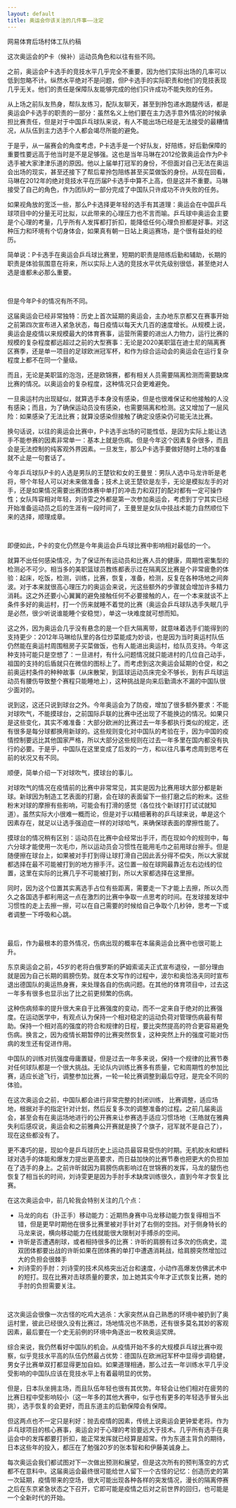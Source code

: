 ```yaml
---
layout: default
title: 奥运会你该关注的几件事——注定
---
```


网易体育后场村体工队约稿

这次奥运会的P卡（候补）运动员角色和以往有些不同。

之前，奥运会P卡选手的竞技水平几乎完全不重要，因为他们实际出场的几率可以低到忽略不计。纵然水平绝对不是问题，但P卡选手的实际职责和他们的竞技表现几乎无关。他们的责任是保障队友能够完成的他们只许成功不能失败的任务。

从上场之前队友热身，帮队友练习，配队友聊天，甚至到拎包递水跑腿传话，都是奥运会P卡选手的职责的一部分：虽然名义上他们要在主力选手意外情况的时候承担比赛责任，但是对于中国乒乓球队来说，有人不能出场已经是无法接受的最糟情况，从队伍到主力选手个人都会竭尽所能的避免。

于是乎，从一届赛会的角度考虑，P卡选手是一个好队友，好陪练，好后勤保障的重要性要远高于他当时是不是足够强。这也是当年马琳在2012伦敦奥运会作为P卡选手被大家津津乐道的原因。他以上届单打冠军的身份，不但面对自己无法在奥运会出场的现实，甚至还接下了帮后辈拎包陪练甚至买菜做饭的身份。从现在回看，马琳在2012年的绝对竞技水平在历届P卡选手中算不上高，但是这并不重要。马琳接受了自己的角色，作为团队的一部分完成了中国队只许成功不许失败的任务。

如果视角放的宽泛一些，那么P卡选择更年轻的选手有其道理：奥运会在中国乒乓球项目中的分量无可比拟，以此带来的心理压力也不言而喻。乒乓球中奥运会主要是个心理的考量，几乎所有人发挥都打折扣，能降低任何心理负担都是好事。对这种压力和环境有个切身体会，如果真有朝一日站上奥运赛场，是个很有益处的经历。

简单说：P卡选手在奥运会乒乓球比赛里，短期的职责是陪练后勤和辅助，长期的职责是体验氛围意在将来，所以实际上人选的竞技水平优先级别很低，甚至绝对人选是谁都未必那么重要。

</br>

但是今年P卡的情况有所不同。

这届奥运会已经非常独特：历史上首次延期的奥运会，主办地东京都又在赛事开始之前第四次宣布进入紧急状态，每日疫情以每天大几百的速度增长。从规模上说，奥运会是疫情以来规模最大的体育赛事，运营所需要的进出人力物力，运行比赛的规模的复杂程度都远超过之前的大型赛事：无论是2020美职篮在迪士尼的隔离赛区赛季，还是单一项目的足球欧洲冠军杯，和作为综合运动会的奥运会在运行复杂程度上都不在同一个量级。

而且，无论是美职篮的泡泡，还是欧锦赛，都有相关人员需要隔离检测而需要缺席比赛的情况。以奥运会的复杂程度，这种情况只会更难避免。

一旦奥运村内出现疑似，就算选手本身没有感染，但是也很难保证和他接触的人没有感染；而且，为了确保运动员没有感染，也需要隔离和检测。这又增加了一层风险：如果感染了无法比赛；就算没感染但接触了确定没感染仍可能无法比赛。

换句话说，以往的奥运会比赛中，P卡选手出场的可能性低，是因为实际上能让选手不能参赛的因素非常单一：基本上就是伤病。但是今年这个因素复杂很多，而且会是无法控制的纯客观外界因素。一旦发生，那么P卡选手要做好随时上场的准备就不止是一句套话了。

今年乒乓球队P卡的人选是男队的王楚钦和女的王曼昱：男队人选中马龙许昕是老将，带个年轻人可以对未来做准备；技术上说王楚钦是左手，无论是模拟左手的对手，还是如果情况需要出赛团体赛中单打的冲击力和双打的配对都有一定可操作性；女队阵容相对年轻，刘诗雯之外都是第一次参加奥运会，考虑到丁宁其实已经开始准备运动员之后的生涯有一段时间了，王曼昱是女队中技战术能力自然顺位下来的选择，顺理成章。

</br>

即便如此，P卡的变化仍然是今年奥运会乒乓球比赛中影响相对最低的一个。

就算不出任何感染情况，为了保证所有运动员和比赛人员的健康，周期性密集型的检测必不可少。相当多的美职篮球员教练都表示过在隔离区比赛是个非常疲惫的体验：起床，吃饭，检测，训练，比赛，恢复，准备，检测，反复在各种场地之间奔波。对于本来就很高心理压力的奥运会来说，光这些额外的步骤就会增加许多精力消耗。这之外还要小心翼翼的避免接触任何不必要接触的人，在一个本来就谈不上条件多好的奥运村，打一个历来就睡不着觉的比赛（奥运会乒乓球队选手失眠几乎是必然，很少听说谁能睡个安稳觉），单这一块难度就可想而知。

这之外，因为奥运会几乎没有悬念的是一个巨大隔离带，就意味着选手们能得到的支持更少：2012年马琳给队里的各位炒菜能成为妙谈，也是因为当时奥运村队伍仍然能在奥运村周围租房子买菜做饭，也有人能进出奥运村，给队员支持。今年这种支持可能只是空想了：一旦进村，有什么问题情况就只能进村的几位自己动手，祖国的支持的后盾就只在微信的图标上了。而考虑到这次奥运会延期的仓促，和之前奥运村条件的种种故事（从床散架，到篮球运动员床完全不够长，到有乒乓球运动员有腰伤导致整个赛程只能睡地上），这种挑战是向来后勤滴水不漏的中国队很少面对的。

说到这，这还只说到球台之外。今年奥运会为了防疫，增加了很多额外要求：不能对球吹气，不能摸球台，之前国际乒联的比赛中还出现了不能换边的情况。如果只是这些变化，其实不难准备：大部分欧洲的比赛过去一年多都执行类似的规定，还有很多是每分球都换用新球的。这些规则变化对中国队的考验在于，因为中国的疫情控制要远比其他国家严格，所以大部分这些规则在过去一年多里在国内都没有执行的必要。于是乎，中国队在这里变成了后发的一方，和以往凡事考虑周到思考在前的状况又有不同。

顺便，简单介绍一下对球吹气，摸球台的事儿。

对球吹气的情况在疫情前的比赛中非常常见，其实是因为比赛用球大部分都是新球。新球因为制造工艺表面的打磨，会在球的表面留下一些打磨之后的粉末。这些粉末对球的摩擦有些影响，可能会有打滑的感觉（各位找个新球打打试试就知道）。虽然实际大小很难一概而论，但是对于以精细著称的乒乓球来说，单是这个因素存在，就足以让选手强迫症一样的对球哈气，来确保球表面的摩擦性能了。

摸球台的情况稍有区别：运动员在比赛中会经常出手汗，而在现如今的规则中，每六分球才能使用一次毛巾，所以运动员会习惯性在能用毛巾之前用球台擦手。但是随便擦在球台上，如果被对手打到得让球打滑自己因此丢分得不偿失，所以大家就都选择在最不可能被打到的地方擦手汗。这位置一般在球网最靠近左右边线的位置，这里在实际的比赛几乎不可能被打到，所以大家都选择在这里擦。

同时，因为这个位置其实离选手占位有些距离，需要走一下才能上去擦，所以久而久之各国选手都利用这一点在激烈的比赛中争取一点思考的时间。在发球接发球中习惯性的走上去擦一擦，可以在自己需要的时候给自己争取个几秒钟，思考一下或者调整一下呼吸和心跳。

</br>

最后，作为最根本的意外情况，伤病出现的概率在本届奥运会比赛中也很可能上升。

东京奥运会之前，45岁的老将白俄罗斯的萨姆索诺夫正式宣布退役，一部分理由就是因为自己长期的肩膀伤势。就在本文写作的过程中，波尔和奥恰洛夫同时宣布退出德国队的奥运热身赛，来处理各自的伤病问题。在其他的体育项目中，过去这一年多有很多也显示出了比之前更频繁的伤病。

这种伤病频率的提升很大来自于比赛强度的变动，而不一定来自于绝对的比赛强度。在运动医学中，有观点认为保持一个相对稳定的运动负荷对管理伤病最有帮助。保持一个相对高的强度的符合和规律的日程，要比突然提高的符合更容易避免伤病。换言之，因为疫情长期暂停的比赛突然恢复，这种突然上升的强度可能对伤病的发生还有促进作用。

中国队的训练对抗强度毋庸置疑，但是过去一年多来说，保持一个规律的比赛节奏对任何球队都是一个很大挑战。无论队内训练比赛多有质量，它和周期性的参加比赛，适应长途飞行，调整参加比赛，一轮一轮比赛调整到最后夺冠，是完全不同的体验。

在这次奥运会之前，中国队都会进行非常完整的封闭训练， 比赛调整，适应场地，根据对手的指定针对计划，然后反复多次的调整准备的过程。之前几届奥运会，甚至会有在奥运场地进行的公开赛来让参赛选手适应习惯场地（王皓就在雅典失利后感叹说，奥运会和之前雅典公开赛就是换了个旗子，冠军就不是自己了），现在这些都没有了。

更不凑巧的是，现如今是乒乓球历史上运动员最容易受伤的时期。无机胶水和塑料球对选手的体能和爆发力提出更高要求，而日益加快的比赛节奏也把更大的负担加在了选手的身上。之前许昕就因为肩膀伤病影响过在世锦赛的发挥，马龙的腿伤也恢复了相当长的时间，刘诗雯更是因为手肘手术缺席训练很久，直到今年才恢复比赛。

在这次奥运会中，前几轮我会特别关注的几个点：

- 马龙的向右（扑正手）移动能力：近期热身赛中马龙移动能力恢复得相当不错，但是更早时期他在很多比赛里被对手针对了右侧的空挡。对于侧身特长的马龙来说，横向移动能力在线就能很大限制对手搏杀的空间。
- 许昕是否遭遇削球，或者相持很多的比赛：许昕的肩膀有过多次的伤病史，混双团体都要出战的许昕如果在团体赛的单打中遭遇消耗战，给肩膀突然增加过大的负担会很棘手
- 刘诗雯的手肘：刘诗雯的技术风格突出近台和速度，小动作高爆发仿佛武术中的短打。现在比赛对击球质量的要求，加上她其实今年才正式恢复比赛，她的手肘的负担需要关注。

</br>

这次奥运会很像一次古怪的吃鸡大逃杀：大家突然从自己熟悉的环境中被扔到了奥运村里，彼此已经很久没有比赛过，场地情况也不熟悉，还有很多莫名其妙的客观因素，最后要在一个史无前例的环境中角逐出一枚枚奥运奖牌。

综合来说，我仍然看好中国队的机会。从疫情开始不多的大规模乒乓球比赛中观察，似乎竞技水平高的队伍仍然最占优势：德国队在欧洲冠军杯中显得步调稳健，男女子比赛单双打都显得更加自如。如果道理相通，那么过去一年训练水平几乎没受影响的中国队应该在竞技水平上有着最明显的优势。

但是，日本队坐拥主场，而且队伍年轻也很有其优势。年轻会让他们相对在疲劳的比赛日程中受影响较小（这一年多的其他大赛中，似乎也有更多的年轻选手冒头出挑），选手恢复的会更好，而且东道主的后勤保障会有保障。

但这两点也不一定只是利好：抛去疫情的因素，传统上说奥运会更钟爱老将。作为乒乓球项目的核心赛事，奥运会对于心理的考验要远大于技术。几乎所有选手在奥运会中的发挥都要打折扣，能正常发挥就已经算是超常。作为东道主背负的期待，日本这些年的投入，都压在了勉强20岁的张本智和和伊藤美诚身上。

每次奥运会我们都试图对下一次做出预测和展望，但是这次所有的预判落空的方式都不在意料中。这届奥运会最终很可能给世人留下一个古怪的记忆：创造历史的第一次延期，疫情带来的空场，很大可能出现各种各样的突发情况，漫长的隔离停赛之后在东京紧急状态之下召开，它即可能是疫情之后对之前世界的回归，也可能是一个全新时代的开始。